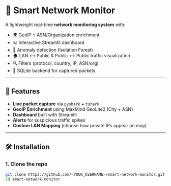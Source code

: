 # 📡 Smart Network Monitor

A lightweight real-time **network monitoring system** with:
- 🌍 GeoIP + ASN/Organization enrichment
- 📊 Interactive Streamlit dashboard
- 🚨 Anomaly detection (Isolation Forest)
- 🏠 LAN ↔ Public & Public ↔ Public traffic visualization
- 🔍 Filters (protocol, country, IP, ASN/org)
- 📄 SQLite backend for captured packets

---

## 🚀 Features
- **Live packet capture** via `pyshark` + `tshark`
- **GeoIP Enrichment** using MaxMind GeoLite2 (City + ASN)
- **Dashboard** built with Streamlit
- **Alerts** for suspicious traffic spikes
- **Custom LAN Mapping** (choose how private IPs appear on map)

---

## 🛠️ Installation

### 1. Clone the repo
```bash
git clone https://github.com/<YOUR_USERNAME>/smart-network-monitor.git
cd smart-network-monitor
